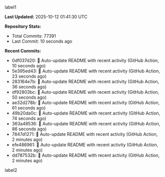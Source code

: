 
label1 
<!-- ACTIVITY_START -->
**Last Updated:** 2025-10-12 01:41:30 UTC

**Repository Stats:**
- Total Commits: 77391
- Last Commit: 10 seconds ago

**Recent Commits:**
- 0df037d20: 🤖 Auto-update README with recent activity (GitHub Action, 10 seconds ago)
- 5e395ed43: 🤖 Auto-update README with recent activity (GitHub Action, 23 seconds ago)
- 283164e7b: 🤖 Auto-update README with recent activity (GitHub Action, 36 seconds ago)
- df92803bc: 🤖 Auto-update README with recent activity (GitHub Action, 50 seconds ago)
- ae32d278b: 🤖 Auto-update README with recent activity (GitHub Action, 61 seconds ago)
- 49b20da0c: 🤖 Auto-update README with recent activity (GitHub Action, 74 seconds ago)
- 363a48536: 🤖 Auto-update README with recent activity (GitHub Action, 86 seconds ago)
- 7847d1271: 🤖 Auto-update README with recent activity (GitHub Action, 2 minutes ago)
- efe486961: 🤖 Auto-update README with recent activity (GitHub Action, 2 minutes ago)
- dd787532b: 🤖 Auto-update README with recent activity (GitHub Action, 2 minutes ago)
<!-- ACTIVITY_END -->

label2
